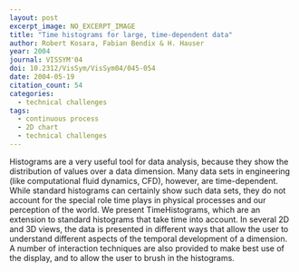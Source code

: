 ```yaml
---
layout: post
excerpt_image: NO_EXCERPT_IMAGE
title: "Time histograms for large, time-dependent data"
author: Robert Kosara, Fabian Bendix & H. Hauser
year: 2004
journal: VISSYM'04
doi: 10.2312/VisSym/VisSym04/045-054
date: 2004-05-19
citation_count: 54
categories:
  - technical challenges
tags:
  - continuous process
  - 2D chart
  - technical challenges
---
```

Histograms are a very useful tool for data analysis, because they show the distribution of values over a data dimension. Many data sets in engineering (like computational fluid dynamics, CFD), however, are time-dependent. While standard histograms can certainly show such data sets, they do not account for the special role time plays in physical processes and our perception of the world.
 We present TimeHistograms, which are an extension to standard histograms that take time into account. In several 2D and 3D views, the data is presented in different ways that allow the user to understand different aspects of the temporal development of a dimension. A number of interaction techniques are also provided to make best use of the display, and to allow the user to brush in the histograms.
